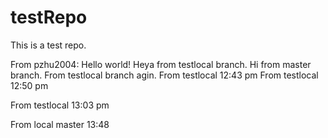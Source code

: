 # testRepo
This is a test repo.

From pzhu2004: Hello world! Heya from testlocal branch. Hi from master branch.
From testlocal branch agin.
From testlocal 12:43 pm
From testlocal 12:50 pm

From testlocal 13:03 pm

From local master 13:48



